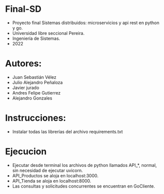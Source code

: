 # Final-SD
- Proyecto final Sistemas distribuidos: microservicios y api rest en python y go. 
- Universidad libre seccional Pereira.
- Ingeniería de Sistemas.
- 2022

# Autores:
- Juan Sebastián Vélez
- Julio Alejandro Peñaloza
- Javier jurado 
- Andres Felipe Gutierrez
- Alejandro Gonzales

# Instrucciones:
- Instalar todas las librerías del archivo requirements.txt

# Ejecucion
- Ejecutar desde terminal los archivos de python llamados API_*, normal, sin necesidad de ejecutar uvicorn.
- API_Productos se aloja en localhost:3000.
- API_Tienda se aloja en localhost:8000.
- Las consultas y solicitudes concurrentes se encuentran en GoCliente.
